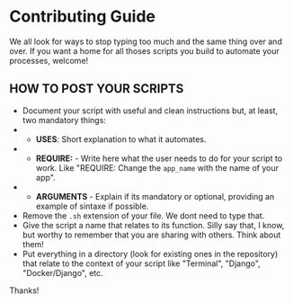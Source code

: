 # Contributing Guide

We all look for ways to stop typing too much and the same thing over and over.
If you want a home for all thoses scripts you build to automate your processes,
welcome!


## HOW TO POST YOUR SCRIPTS
* Document your script with useful and clean instructions but, at least, two mandatory things:
* * __USES__: Short explanation to what it automates.
* * __REQUIRE:__ - Write here what the user needs to do for your script to work. Like "REQUIRE: Change the
  `app_name` with the name of your app".
* * __ARGUMENTS__ - Explain if its mandatory or optional, providing an example of sintaxe if possible.
* Remove the `.sh` extension of your file. We dont need to type that.
* Give the script a name that relates to its function. Silly say that, I know, but worthy to remember that you are sharing with others. Think about them!
* Put everything in a directory (look for existing ones in the repository) that relate to the context of your script like "Terminal", "Django", "Docker/Django", etc.


Thanks!
